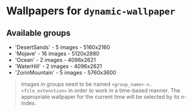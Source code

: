 # Wallpapers for `dynamic-wallpaper`

## Available groups

- 'DesertSands' - 5 images - 5160x2160
- 'Mojave' - 16 images - 5120x2880
- 'Ocean' - 2 images - 4096x2621
- 'WaterHill' - 2 images - 4096x2621
- 'ZorinMountain' - 5 images - 5760x3600

> Images in groups need to be named `<group_name>-n.<file_extenstion>` in order
> to work in a time-based manner. The appropriate wallpaper for the current time
> will be selected by its n-index.
